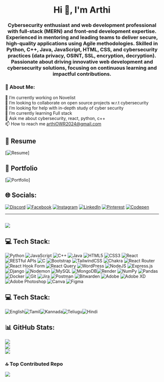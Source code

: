 <h1 align="center">Hi 👋, I'm Arthi</h1>

<h3 align="center">Cybersecurity enthusiast and web development professional with full-stack (MERN) and front-end development expertise. Experienced in mentoring and leading teams to deliver secure, high-quality applications using Agile methodologies. Skilled in Python, C++, Java, JavaScript, HTML, CSS, and cybersecurity practices  (data privacy, OSINT, SSL, encryption, decryption). Passionate about driving innovative web development and cybersecurity solutions, focusing on continuous learning and impactful contributions.</h3>

### 💫 About Me:


🔭 I’m currently working on Novelist<br>👯 I’m looking to collaborate on open source projects w.r.t cybersecurity<br>🤝 I’m looking for help with in-depth study of cyber security<br>🌱 I’m currently learning Full stack<br>💬 Ask me about cybersecurity, react, python, c++<br>📫 How to reach me arthiOWR2024@gmail.com

## 📄 Resume 
[![Resume](https://drive.google.com/file/d/1SNMLokWmm8MpXeU39AJL86mqya3O-LbJ/view)]

## 👀 Portfolio
[![Portfolio](https://www.figma.com/proto/LoWLacffGNWbPrk5pyoMpT/Portfolio(Arthi)?node-id=28-587&node-type=frame&t=uZDYHpiq7CEyeV9w-0&scaling=scale-down&content-scaling=fixed&page-id=26%3A22&starting-point-node-id=28%3A587)]

## 🌐 Socials:
[![Discord](https://img.shields.io/badge/Discord-%237289DA.svg?logo=discord&logoColor=white)](https://discord.gg/https://discord.gg/5JMtGNUX) [![Facebook](https://img.shields.io/badge/Facebook-%231877F2.svg?logo=Facebook&logoColor=white)](https://facebook.com/https://www.facebook.com/profile.php?id=100091959948750) [![Instagram](https://img.shields.io/badge/Instagram-%23E4405F.svg?logo=Instagram&logoColor=white)](https://instagram.com/_chillax_rt) [![LinkedIn](https://img.shields.io/badge/LinkedIn-%230077B5.svg?logo=linkedin&logoColor=white)](https://linkedin.com/in/in/arthi-r-aa41b5191) [![Pinterest](https://img.shields.io/badge/Pinterest-%23E60023.svg?logo=Pinterest&logoColor=white)](https://pinterest.com/arthiaaru23) [![Codepen](https://img.shields.io/badge/Codepen-000000?style=for-the-badge&logo=codepen&logoColor=white)](https://codepen.io/@arthi_23)

---
[![](https://visitcount.itsvg.in/api?id=kutty023&icon=4&color=3)](https://visitcount.itsvg.in)
---

## 💻 Tech Stack:
![Python ](https://img.shields.io/badge/python-3670A0?style=plastic&logo=python&logoColor=ffdd54) ![JavaScript](https://img.shields.io/badge/javascript-%23323330.svg?style=plastic&logo=javascript&logoColor=%23F7DF1E) ![C++](https://img.shields.io/badge/c++-%2300599C.svg?style=plastic&logo=c%2B%2B&logoColor=white) ![Java](https://img.shields.io/badge/java-%2523FF9900) ![HTML5](https://img.shields.io/badge/html5-%23E34F26.svg?style=plastic&logo=html5&logoColor=white) ![CSS3](https://img.shields.io/badge/css3-%231572B6.svg?style=plastic&logo=css3&logoColor=white) ![React](https://img.shields.io/badge/react-%2320232a.svg?style=plastic&logo=react&logoColor=%2361DAFB) ![RESTful APIs](https://img.shields.io/badge/RESTfulAPIs-%2523FF9900) ![C](https://img.shields.io/badge/c-%2300599C.svg?style=plastic&logo=c&logoColor=white) ![Bootstrap](https://img.shields.io/badge/bootstrap-%238511FA.svg?style=plastic&logo=bootstrap&logoColor=white) ![TailwindCSS](https://img.shields.io/badge/tailwindcss-%2338B2AC.svg?style=plastic&logo=tailwind-css&logoColor=white) ![Chakra](https://img.shields.io/badge/chakra-%234ED1C5.svg?style=plastic&logo=chakraui&logoColor=white) ![React Router](https://img.shields.io/badge/React_Router-CA4245?style=plastic&logo=react-router&logoColor=white) ![React Hook Form](https://img.shields.io/badge/React%20Hook%20Form-%23EC5990.svg?style=plastic&logo=reacthookform&logoColor=white) ![React Query](https://img.shields.io/badge/yarn-%232C8EBB.svg?style=plastic&logo=yarn&logoColor=white) ![WordPress](https://img.shields.io/badge/WordPress-%23117AC9.svg?style=plastic&logo=WordPress&logoColor=white)
![NodeJS](https://img.shields.io/badge/node.js-6DA55F?style=plastic&logo=node.js&logoColor=white) ![Express.js](https://img.shields.io/badge/express.js-%23404d59.svg?style=plastic&logo=express&logoColor=%2361DAFB) ![Django](https://img.shields.io/badge/django-%23092E20.svg?style=plastic&logo=django&logoColor=white) ![Nodemon](https://img.shields.io/badge/NODEMON-%23323330.svg?style=plastic&logo=nodemon&logoColor=%BBDEAD)
![MySQL](https://img.shields.io/badge/mysql-4479A1.svg?style=plastic&logo=mysql&logoColor=white) ![MongoDB](https://img.shields.io/badge/MongoDB-%234ea94b.svg?style=plastic&logo=mongodb&logoColor=white)![Render](https://img.shields.io/badge/Render-%46E3B7.svg?style=plastic&logo=render&logoColor=white) 
![NumPy](https://img.shields.io/badge/numpy-%23013243.svg?style=plastic&logo=numpy&logoColor=white) ![Pandas](https://img.shields.io/badge/pandas-%23150458.svg?style=plastic&logo=pandas&logoColor=white) 
![Docker](https://img.shields.io/badge/docker-%230db7ed.svg?style=plastic&logo=docker&logoColor=white) ![Git](https://img.shields.io/badge/git-%23F05033.svg?style=plastic&logo=git&logoColor=white) ![Jira](https://img.shields.io/badge/jira-%230A0FFF.svg?style=plastic&logo=jira&logoColor=white) ![Postman](https://img.shields.io/badge/Postman-FF6C37?style=plastic&logo=postman&logoColor=white) ![Bitwarden](https://img.shields.io/badge/bitwarden-%23175DDC.svg?style=plastic&logo=bitwarden&logoColor=white)
![Adobe](https://img.shields.io/badge/adobe-%23FF0000.svg?style=plastic&logo=adobe&logoColor=white) ![Adobe XD](https://img.shields.io/badge/Adobe%20XD-470137?style=plastic&logo=Adobe%20XD&logoColor=#FF61F6) ![Adobe Photoshop](https://img.shields.io/badge/adobe%20photoshop-%2331A8FF.svg?style=plastic&logo=adobe%20photoshop&logoColor=white) ![Canva](https://img.shields.io/badge/Canva-%2300C4CC.svg?style=plastic&logo=Canva&logoColor=white) ![Figma](https://img.shields.io/badge/figma-%23F24E1E.svg?style=plastic&logo=figma&logoColor=white)

## 💻 Tech Stack:
 ![English](https://img.shields.io/badge/english-%2523FF9900)![Tamil](https://img.shields.io/badge/tamil-%2523FF9900)![Kannada](https://img.shields.io/badge/kannada-%2523FF9900)![Teliugu](https://img.shields.io/badge/telugu-%2523FF9900)![Hindi](https://img.shields.io/badge/hindi-%2523FF9900)

## 📊 GitHub Stats:
![](https://github-readme-stats.vercel.app/api?username=kutty023&theme=dark&hide_border=false&include_all_commits=true&count_private=true)<br/>![](https://github-readme-streak-stats.herokuapp.com/?user=kutty023&theme=dark&hide_border=false)<br/>![](https://github-readme-stats.vercel.app/api/top-langs/?username=kutty023&theme=dark&hide_border=false&include_all_commits=true&count_private=true&layout=compact)

### 🔝 Top Contributed Repo
![](https://github-contributor-stats.vercel.app/api?username=kutty023&limit=5&theme=dark&combine_all_yearly_contributions=true)


